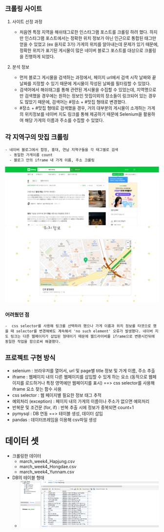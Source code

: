 ## 크롤링 사이트

1. 사이트 선정 과정
    - 처음엔 특정 지역을 해쉬태그로한 인스타그램 포스트를 크롤링 하려 했다. 하지만 인스타그램 포스트에서는 정확한 위치 정보가 아닌 인근으로 통합된 태그만 얻을 수 있었고 (ex 을지로 3가) 가게의 위치를 알아내는데 문제가 있기 때문에, 정확한 위치가 표기된 게시물이 많은 네이버 블로그 포스트를 대상으로 크롤링을 진행하게 되었다.

2. 분석 정보
    - 먼저 블로그 게시물을 검색하는 과정에서, 페이지 url에서 검색 시작 날짜와 끝 날짜를 지정할 수 있기 때문에 게시물이 작성된 날짜를 필터링할 수 있었다.
    - 검색어에서 해쉬태그를 통해 관련된 게시물을 수집할 수 있었는데, 지역명으로만 검색했을 경우에는 원하는 정보인 맛집이외의 장소들이 링크되어 있는 경우도 많았기 때문에, 검색어는 #장소 + #맛집 형태로 변경했다.
    - #장소 + #맛집 형태로 검색했을 경우, 거의 대부분의 게시물이 소개하는 가게의 위치정보를 네이버 지도 링크를 통해 제공하기 때문에 Selenium을 활용하여 해당 가게의 이름과 주소를 수집할 수 있었다.


## 각 지역구의 맛집 크롤링
    - 네이버 블로그에서 합정, 홍대, 연남 지역구들을 각 태그별로 검색
      - 동일한 가게이름 count
      - 블로그 안의 iframe 내 가게 이름, 주소 크롤링
 ![ex_screenshot](./Search_naverblog.png)
 ![ex_screenshot](./inner_blog.png)
  ### 어려웠던 점
    -  css selector를 사용해 링크를 선택하려 했으나 가게 이름과 위치 정보를 타겟으로 했을 때 selector를 변경해봐도 계속해서 'no such element' 오류가 발생했다. 네이버 지도 링크는 다른 웹페이지가 삽입된 형태이기 때문에 웹드라이버를 iframe으로 변환시킨뒤에 동일한 작업을 함으로써 해결했다.
## 프로젝트 구현 방식
 - selenium : 브라우저를 열어서, url 및 page별 title 정보 및 가게 이름, 주소 추출
 - iframe : 웹페이지 내의 다른 웹페이지를 삽입할 수 있게 하는 요소 (동적으로 웹페이지를 로드하거나 특정 영역에만 웹페이지를 표시) ==> css selector를 사용해 iframe 요소 찾는 함수 사용
 - css selector : 웹 페이지별 필요한 정보 태그 추적
 - 예외처리 (exception) : 페이지 내의 가게의 이름이나 주소가 없으면 예외처리
 - 반복문 및 조건문 (for, if) : 반복 추출 시에 정보가 중복되면 count+1 
 - pymysql : DB 연동 ==> 테이블 생성, 데이터 삽입
 - pandas : 데이터프레임을 이용해 csv파일 생성
  
  

# 데이터 셋
  - 크롤링한 데이터
    - march_week4_Hapjung.csv
    - march_week4_Hongdae.csv
    - march_week4_Yunnam.csv
  - DB의 테이블 형태
    - ![ex_screenshot][def]

   [def]: ./Table_Hapjung.png
